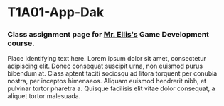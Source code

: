 # T1A01-App-Dak

### Class assignment page for [Mr. Ellis's](https://github.com/hpssjellis) Game Development course.

  Place identifying text here. Lorem ipsum dolor sit amet, consectetur adipiscing elit. Donec consequat suscipit urna, non euismod purus bibendum at. Class aptent taciti sociosqu ad litora torquent per conubia nostra, per inceptos himenaeos. Aliquam euismod hendrerit nibh, et pulvinar tortor pharetra a. Quisque facilisis elit vitae dolor consequat, a aliquet tortor malesuada.
